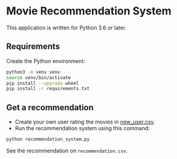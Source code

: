# Movie Recommendation System

This application is written for Python 3.6 or later.

## Requirements

Create the Python environment:

```bash
python3 -m venv venv
source venv/bin/activate
pip install --upgrade wheel
pip install -r requirements.txt
```

## Get a recommendation

- Create your own user rating the movies in [new_user.csv](https://github.com/lrodrin/masterAI/blob/master/A13/Recomendaci%C3%B3n%20para%20grupos/dataset/new_user.csv).
- Run the recommendation system using this command:

```bash
python recommendation_system.py
```

See the recommendation on `recommendation.csv`.
